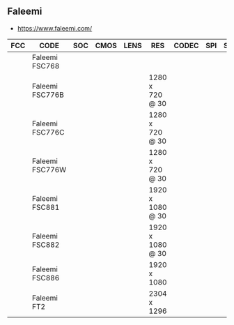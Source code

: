 Faleemi
-------
- https://www.faleemi.com/

| FCC | CODE            | SOC | CMOS | LENS | RES              | CODEC | SPI | SDROM | ETH | WIFI | CELL | eMMC | SD | MIC | SPK | PAN | TILT | IRLED | WHLED | BAT | PIR | PWR   | Link                                                                         | Notes |
|-----|-----------------|-----|------|-----:|------------------|-------|-----|-------|-----|------|------|------|----|-----|-----|-----|------|-------|-------|----:|-----|-------|------------------------------------------------------------------------------|-------|
|     | Faleemi FSC768  |     |      |      |                  |       |     |       |     | +    |      |      | +  | +   | +   |     |      |       |       |     |     |       | https://www.faleemi.com/product/fsc768/                                      |       | 
|     | Faleemi FSC776B |     |      |      | 1280 x 720 @ 30  |       |     |       |     | +    |      |      | +  | +   | +   | 355 | 120  | +     |       |     |     | 5V 1A | https://www.faleemi.com/product/fsc776b-720p-wirelee-ip-camera/              |       |
|     | Faleemi FSC776C |     |      |      | 1280 x 720 @ 30  |       |     |       |     | +    |      |      | +  | +   | +   | 355 | 120  | +     |       |     |     | 5V 1A | https://www.faleemi.com/product/fsc776c/                                     |       |
|     | Faleemi FSC776W |     |      |      | 1280 x 720 @ 30  |       |     |       |     | +    |      |      | +  |     |     | 355 | 120  | +     |       |     |     | 5V 1A | https://www.faleemi.com/product/fsc776w-720p-wirelee-ip-camera/              |       |
|     | Faleemi FSC881  |     |      |      | 1920 x 1080 @ 30 |       |     |       | +   | 2.4  |      |      | +  | +   | +   | 300 | 60   | +     |       |     |     | 5V 1A | https://www.faleemi.com/product/1080p-pantiltzoom-wireless-ip-camera-fsc881/ |       |
|     | Faleemi FSC882  |     |      |      | 1920 x 1080 @ 30 |       |     |       |     | 2.4  |      |      | +  | +   | +   | 300 | 60   |       |       |     |     | 5V 1A | https://www.faleemi.com/product/1080p-pantiltzoom-wireless-ip-camera-fsc882/ |       | 
|     | Faleemi FSC886  |     |      |      | 1920 x 1080      |       |     |       |     | +    |      |      | +  | +   | +   | 350 | 100  |       |       |     |     | 5V 1A | https://www.faleemi.com/product/fsc886/                                      |       |
|     | Faleemi FT2     |     |      |      | 2304 x 1296      |       |     |       |     | 2.4  |      |      | +  | +   | +   | 355 | 85   | 4     | 4     |     |     | 5V 1A | https://www.faleemi.com/product/ft2/                                         |       |
